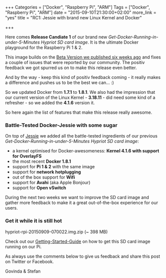 +++
Categories = ["Docker", "Raspberry Pi", "ARM"]
Tags = ["Docker", "Raspberry Pi", "ARM"]
date = "2015-09-10T21:30:00+02:00"
more_link = "yes"
title = "RC1: Jessie with brand new Linux Kernel and Docker"

+++

Here comes __Release Candiate 1__ of our brand new *Get-Docker-Running-in-under-5-Minutes Hypriot SD card image*.
It is the ultimate Docker playground for the Raspberry Pi 1 & 2.

This image builds on the [Beta Version we published six weeks ago](/post/moving-docker-from-wheezy-to-jessie/) and fixes a couple of issues that were reported by our community.
The positiv feedback we got spurred us on to make this release even better.
<!--more-->

And by the way - keep this kind of positiv feedback coming - it really makes a difference and pushes us to be the best we can... :)

So we updated Docker from __1.7.1__ to __1.8.1__.
We also had the impression that our current version of the Linux Kernel - __3.18.11__ - did need some kind of a refresher - so we added the __4.1.6__ version it.

So here again the list of features that make this release really awesome.

### Battle-Tested Docker-Jessie with some sugar
On top of [Jessie](http://arstechnica.com/information-technology/2015/05/debian-8-linuxs-most-reliable-distro-makes-its-biggest-change-since-1993/) we added all the battle-tested ingredients of our previous *Get-Docker-Running-in-under-5-Minutes Hypriot SD card image*:

- a kernel optimised for Docker-awesomeness: __Kernel 4.1.6 with support for OverlayFS__
- the most recent __Docker 1.8.1__
- support for __Pi 1 & 2__ with the same image
- support for __network hotplugging__
- out of the box support for __Wifi__
- support for __Avahi__ (aka Apple Bonjour)
- support for __Open vSwitch__

During the next two weeks we want to improve the SD card image and gather more feedback to make it a great out-of-the-box experience for our users.

### Get it while it is still hot
hypriot-rpi-20150909-070022.img.zip (~ 398 MB)

Check out our [Getting-Started-Guide](/getting-started-with-docker-on-your-arm-device/) on how to get this SD card image running on our Pi.

As always use the comments below to give us feedback and share this post on Twitter or Facebook.

Govinda & Stefan
